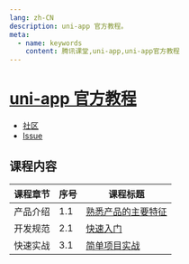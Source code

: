```yaml
---
lang: zh-CN
description: uni-app 官方教程。
meta:
  - name: keywords
    content: 腾讯课堂,uni-app,uni-app官方教程
---
```


# [uni-app 官方教程](https://ke.qq.com/course/343370)

* [社区](https://ask.dcloud.net.cn/explore/category-12)
* [Issue](https://github.com/dcloudio/uni-app/issues)

## 课程内容

<table class="course-table">
<thead>
  <tr><th>课程章节</th><th>序号</th><th>课程标题</th></tr>
</thead>
<tbody>
  <tr><td>产品介绍</td><td>1.1<vp-icon name="checkbox-selected" /></td><td><a href="./feature">熟悉产品的主要特征</a></td></tr>
  <tr><td>开发规范</td><td>2.1<vp-icon name="checkbox-selected" /></td><td><a href="./quick-start">快速入门</a></td></tr>
  <tr><td>快速实战</td><td>3.1<vp-icon name="checkbox-selected" /></td><td><a href="./practice">简单项目实战</a></td></tr>
</tbody>
</table>
